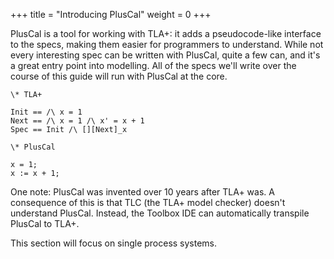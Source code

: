 +++
title = "Introducing PlusCal"
weight = 0
+++

PlusCal is a tool for working with TLA+: it adds a pseudocode-like interface to the specs, making them easier for programmers to understand. While not every interesting spec can be written with PlusCal, quite a few can, and it's a great entry point into modelling. All of the specs we'll write over the course of this guide will run with PlusCal at the core.

```
\* TLA+

Init == /\ x = 1
Next == /\ x = 1 /\ x' = x + 1
Spec == Init /\ [][Next]_x

\* PlusCal

x = 1;
x := x + 1;
```

One note: PlusCal was invented over 10 years after TLA+ was. A consequence of this is that TLC (the TLA+ model checker) doesn't understand PlusCal. Instead, the Toolbox IDE can automatically transpile PlusCal to TLA+.

This section will focus on single process systems.
